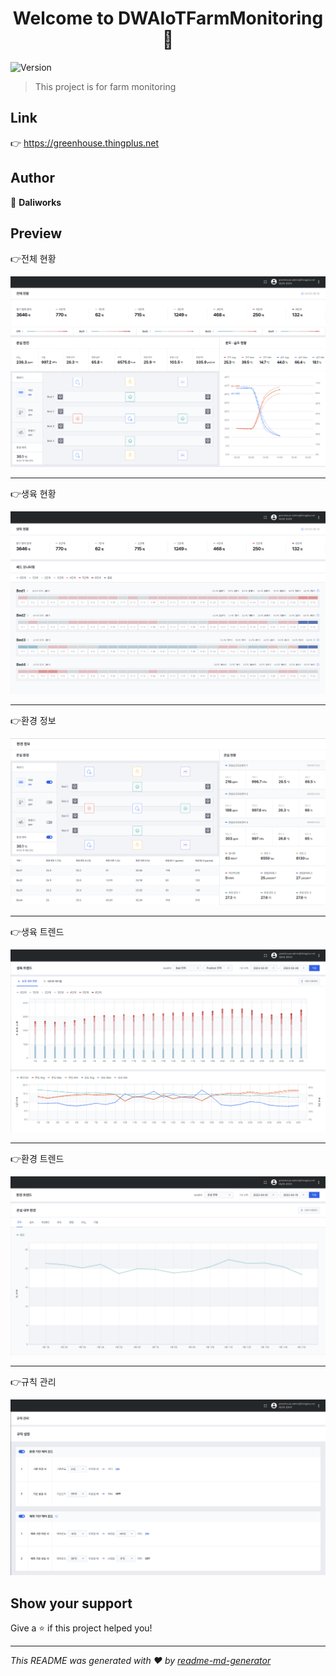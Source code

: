 <h1 align="center">Welcome to DWAIoTFarmMonitoring 👋</h1>
<p>
  <img alt="Version" src="https://img.shields.io/badge/version-1.0.0-blue.svg?cacheSeconds=2592000" />
</p>

> This project is for farm monitoring

## Link

👉 https://greenhouse.thingplus.net

## Author

👤 **Daliworks**

## Preview

👉전체 현황

<p>
  <img alt="screenshot00" src="screenshot/entire_view.png">
</p>

---

👉생육 현황

<p>
  <img alt="screenshot01" src="screenshot/growing_view.png">
</p>

---

👉환경 정보

<p>
  <img alt="screenshot02" src="screenshot/env_view.png">
</p>

---

👉생육 트렌드

<p>
  <img alt="screenshot02" src="screenshot/growing_trend.png">
</p>

---

👉환경 트렌드

<p>
  <img alt="screenshot02" src="screenshot/env_trend.png">
</p>

---

👉규칙 관리

<p>
  <img alt="screenshot02" src="screenshot/manage_rule.png">
</p>


## Show your support

Give a ⭐️ if this project helped you!

---

_This README was generated with ❤️ by [readme-md-generator](https://github.com/kefranabg/readme-md-generator)_
